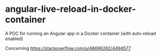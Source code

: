 # angular-live-reload-in-docker-container
A POC for running an Angular app in a Docker container (with auto-reload enabled)

Concerning https://stackoverflow.com/a/48696262/4494577
